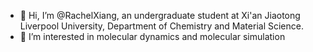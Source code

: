 - 👋 Hi, I’m @RachelXiang, an undergraduate student at Xi'an Jiaotong Liverpool University, Department of Chemistry and Material Science.
- 👀 I’m interested in molecular dynamics and molecular simulation


<!---
RachelXiang/RachelXiang is a ✨ special ✨ repository because its `README.md` (this file) appears on your GitHub profile.
You can click the Preview link to take a look at your changes.
--->
